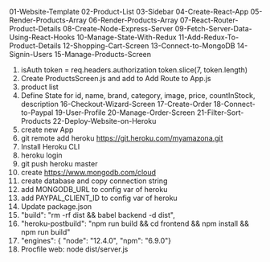 
01-Website-Template
02-Product-List
03-Sidebar
04-Create-React-App
05-Render-Products-Array
06-Render-Products-Array
07-React-Router-Product-Details
08-Create-Node-Express-Server
09-Fetch-Server-Data-Using-React-Hooks
10-Manage-State-With-Redux
11-Add-Redux-To-Product-Details
12-Shopping-Cart-Screen
13-Connect-to-MongoDB
14-Signin-Users
15-Manage-Products-Screen
1. isAuth token = req.headers.authorization token.slice(7, token.length)
2. Create ProductsScreen.js and add to Add Route to App.js
3. product list
4.  Define State for id, name, brand, category, image, price, countInStock, description
16-Checkout-Wizard-Screen
17-Create-Order
18-Connect-to-Paypal
19-User-Profile
20-Manage-Order-Screen
21-Filter-Sort-Products
22-Deploy-Website-on-Heroku
1. create new App
2. git remote add heroku https://git.heroku.com/myamazona.git
3. Install Heroku CLI
4. heroku login
5. git push heroku master
6. create https://www.mongodb.com/cloud
7. create database and copy connection string
8. add MONGODB_URL to config var of heroku
9. add PAYPAL_CLIENT_ID to config var of heroku
10. Update package.json
11. "build": "rm -rf dist && babel backend -d dist",
12. "heroku-postbuild": "npm run build && cd frontend && npm install && npm run build"
13. "engines": { "node": "12.4.0", "npm": "6.9.0"}
14. Procfile web: node dist/server.js